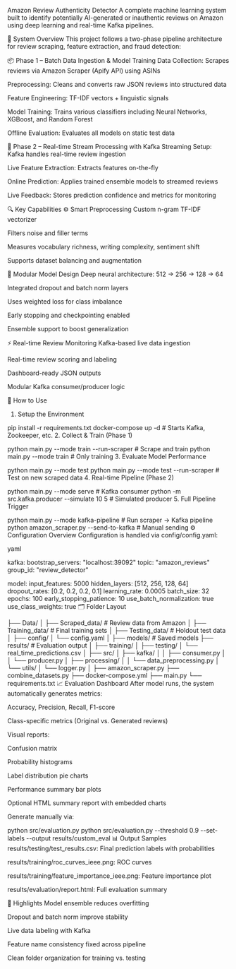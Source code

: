 Amazon Review Authenticity Detector
A complete machine learning system built to identify potentially AI-generated or inauthentic reviews on Amazon using deep learning and real-time Kafka pipelines.

🧱 System Overview
This project follows a two-phase pipeline architecture for review scraping, feature extraction, and fraud detection:

📦 Phase 1 – Batch Data Ingestion & Model Training
Data Collection: Scrapes reviews via Amazon Scraper (Apify API) using ASINs

Preprocessing: Cleans and converts raw JSON reviews into structured data

Feature Engineering: TF-IDF vectors + linguistic signals

Model Training: Trains various classifiers including Neural Networks, XGBoost, and Random Forest

Offline Evaluation: Evaluates all models on static test data

🔄 Phase 2 – Real-time Stream Processing with Kafka
Streaming Setup: Kafka handles real-time review ingestion

Live Feature Extraction: Extracts features on-the-fly

Online Prediction: Applies trained ensemble models to streamed reviews

Live Feedback: Stores prediction confidence and metrics for monitoring

🔍 Key Capabilities
⚙️ Smart Preprocessing
Custom n-gram TF-IDF vectorizer

Filters noise and filler terms

Measures vocabulary richness, writing complexity, sentiment shift

Supports dataset balancing and augmentation

🤖 Modular Model Design
Deep neural architecture: 512 → 256 → 128 → 64

Integrated dropout and batch norm layers

Uses weighted loss for class imbalance

Early stopping and checkpointing enabled

Ensemble support to boost generalization

⚡ Real-time Review Monitoring
Kafka-based live data ingestion

Real-time review scoring and labeling

Dashboard-ready JSON outputs

Modular Kafka consumer/producer logic

🚀 How to Use
1. Setup the Environment



pip install -r requirements.txt
docker-compose up -d  # Starts Kafka, Zookeeper, etc.
2. Collect & Train (Phase 1)



python main.py --mode train --run-scraper      # Scrape and train
python main.py --mode train                    # Only training
3. Evaluate Model Performance



python main.py --mode test
python main.py --mode test --run-scraper       # Test on new scraped data
4. Real-time Pipeline (Phase 2)



python main.py --mode serve                    # Kafka consumer
python -m src.kafka.producer --simulate 10 5   # Simulated producer
5. Full Pipeline Trigger



python main.py --mode kafka-pipeline           # Run scraper → Kafka pipeline
python amazon_scraper.py --send-to-kafka       # Manual sending
⚙️ Configuration Overview
Configuration is handled via config/config.yaml:

yaml


kafka:
  bootstrap_servers: "localhost:39092"
  topic: "amazon_reviews"
  group_id: "review_detector"

model:
  input_features: 5000
  hidden_layers: [512, 256, 128, 64]
  dropout_rates: [0.2, 0.2, 0.2, 0.1]
  learning_rate: 0.0005
  batch_size: 32
  epochs: 100
  early_stopping_patience: 10
  use_batch_normalization: true
  use_class_weights: true
🗂️ Folder Layout



├── Data/
│   ├── Scraped_data/         # Review data from Amazon
│   ├── Training_data/        # Final training sets
│   ├── Testing_data/         # Holdout test data
│
├── config/
│   └── config.yaml
│
├── models/                   # Saved models
├── results/                  # Evaluation output
│   ├── training/
│   ├── testing/
│   └── real_time_predictions.csv
│
├── src/
│   ├── kafka/
│   │   ├── consumer.py
│   │   └── producer.py
│   ├── processing/
│   │   └── data_preprocessing.py
│   └── utils/
│       └── logger.py
│
├── amazon_scraper.py
├── combine_datasets.py
├── docker-compose.yml
├── main.py
└── requirements.txt
📈 Evaluation Dashboard
After model runs, the system automatically generates metrics:

Accuracy, Precision, Recall, F1-score

Class-specific metrics (Original vs. Generated reviews)

Visual reports:

Confusion matrix

Probability histograms

Label distribution pie charts

Performance summary bar plots

Optional HTML summary report with embedded charts

Generate manually via:




python src/evaluation.py
python src/evaluation.py --threshold 0.9 --set-labels --output results/custom_eval
📊 Output Samples
results/testing/test_results.csv: Final prediction labels with probabilities

results/training/roc_curves_ieee.png: ROC curves

results/training/feature_importance_ieee.png: Feature importance plot

results/evaluation/report.html: Full evaluation summary

📌 Highlights
Model ensemble reduces overfitting

Dropout and batch norm improve stability

Live data labeling with Kafka

Feature name consistency fixed across pipeline

Clean folder organization for training vs. testing
